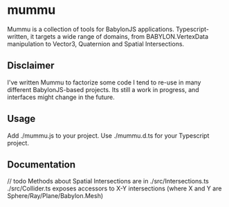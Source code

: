 # mummu

Mummu is a collection of tools for BabylonJS applications. Typescript-written, it targets a wide range of domains, from BABYLON.VertexData manipulation to Vector3, Quaternion and Spatial Intersections.

## Disclaimer

I've written Mummu to factorize some code I tend to re-use in many different BabylonJS-based projects.
Its still a work in progress, and interfaces might change in the future.

## Usage

Add ./mummu.js to your project.
Use ./mummu.d.ts for your Typescript project.

## Documentation
 
// todo
Methods about Spatial Intersections are in ./src/Intersections.ts
./src/Collider.ts exposes accessors to X-Y intersections (where X and Y are Sphere/Ray/Plane/Babylon.Mesh)

